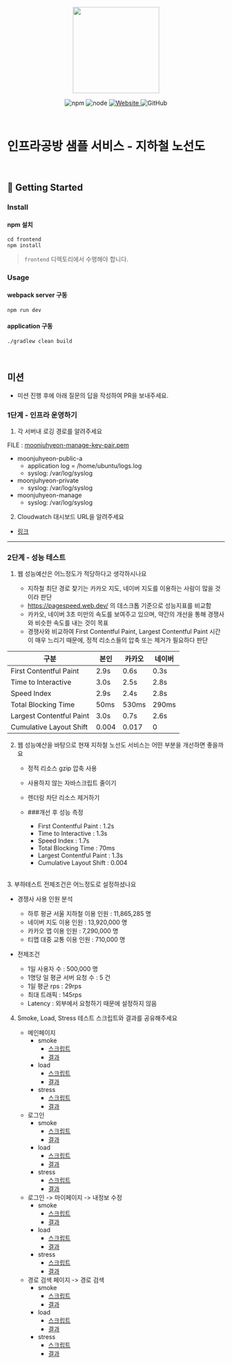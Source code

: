 <p align="center">
    <img width="200px;" src="https://raw.githubusercontent.com/woowacourse/atdd-subway-admin-frontend/master/images/main_logo.png"/>
</p>
<p align="center">
  <img alt="npm" src="https://img.shields.io/badge/npm-%3E%3D%205.5.0-blue">
  <img alt="node" src="https://img.shields.io/badge/node-%3E%3D%209.3.0-blue">
  <a href="https://edu.nextstep.camp/c/R89PYi5H" alt="nextstep atdd">
    <img alt="Website" src="https://img.shields.io/website?url=https%3A%2F%2Fedu.nextstep.camp%2Fc%2FR89PYi5H">
  </a>
  <img alt="GitHub" src="https://img.shields.io/github/license/next-step/atdd-subway-service">
</p>

<br>

# 인프라공방 샘플 서비스 - 지하철 노선도

<br>

## 🚀 Getting Started

### Install
#### npm 설치
```
cd frontend
npm install
```
> `frontend` 디렉토리에서 수행해야 합니다.

### Usage
#### webpack server 구동
```
npm run dev
```
#### application 구동
```
./gradlew clean build
```
<br>

## 미션

* 미션 진행 후에 아래 질문의 답을 작성하여 PR을 보내주세요.

### 1단계 - 인프라 운영하기
1. 각 서버내 로깅 경로를 알려주세요

FILE : [moonjuhyeon-manage-key-pair.pem](https://drive.google.com/file/d/1NVC7AWCaGsdhXbAhkfxk5mUpzGisCIGH/view?usp=sharing)

 - moonjuhyeon-public-a
    - application log = /home/ubuntu/logs.log
    - syslog: /var/log/syslog
 - moonjuhyeon-private
    - syslog: /var/log/syslog
 - moonjuhyeon-manage
    - syslog: /var/log/syslog

2. Cloudwatch 대시보드 URL을 알려주세요

- [링크](https://ap-northeast-2.console.aws.amazon.com/cloudwatch/home?region=ap-northeast-2#dashboards:name=DASHBOARD-moonjuhyeon)

---

### 2단계 - 성능 테스트
1. 웹 성능예산은 어느정도가 적당하다고 생각하시나요 
   
   - 지하철 최단 경로 찾기는 카카오 지도, 네이버 지도를 이용하는 사람이 많을 것이라 판단
   - https://pagespeed.web.dev/ 의 데스크톱 기준으로 성능지표를 비교함
   - 카카오, 네이버 3초 미만의 속도를 보여주고 있으며, 약간의 개선을 통해 경쟁사와 비슷한 속도를 내는 것이 목표
   - 경쟁사와 비교하여 First Contentful Paint, Largest Contentful Paint 시간이 매우 느리기 때문에, 정적 리소스들의 압축 또는 제거가 필요하다 판단

|구분|본인|카카오|네이버|
|---|---|---|---|
|First Contentful Paint| 2.9s | 0.6s |  0.3s|
|Time to Interactive|3.0s|2.5s|2.8s|
|Speed Index|2.9s|2.4s|2.8s|
|Total Blocking Time|50ms|530ms|290ms|
|Largest Contentful Paint|3.0s|0.7s|2.6s|
|Cumulative Layout Shift|0.004|0.017|0|
   


2. 웹 성능예산을 바탕으로 현재 지하철 노선도 서비스는 어떤 부분을 개선하면 좋을까요
   
   - 정적 리소스 gzip 압축 사용
   - 사용하지 않는 자바스크립트 줄이기
   - 렌더링 차단 리소스 제거하기

    - ###개선 후 성능 측정 
        - First Contentful Paint : 1.2s
        - Time to Interactive : 1.3s
        - Speed Index : 1.7s
        - Total Blocking Time : 70ms
        - Largest Contentful Paint : 1.3s
        - Cumulative Layout Shift : 0.004


<br/>
3. 부하테스트 전제조건은 어느정도로 설정하셨나요

- 경쟁사 사용 인원 분석
   - 하루 평균 서울 지하철 이용 인원 : 11,865,285 명
   - 네이버 지도 이용 인원 : 13,920,000 명
   - 카카오 맵 이용 인원 : 7,290,000 명
   - 티맵 대중 교통 이용 인원 : 710,000 명
   
- 전제조건
   - 1일 사용자 수 : 500,000 명
   - 1명당 일 평균 서버 요청 수 : 5 건
   - 1일 평균 rps : 29rps
   - 최대 트래픽 : 145rps
   - Latency : 외부에서 요청하기 때문에 설정하지 않음

4. Smoke, Load, Stress 테스트 스크립트와 결과를 공유해주세요
   
   - 메인페이지
     - smoke
       - [스크립트](./k6/main/smoke.js)
       - [결과](./k6/main/smoke.md)
     - load
       - [스크립트](./k6/main/load.js)
       - [결과](./k6/main/load.md) 
     - stress
       - [스크립트](./k6/main/stress.js)
       - [결과](./k6/main/stress.md)
   - 로그인
     - smoke
       - [스크립트](./k6/login/smoke.js)
       - [결과](./k6/login/smoke.md)
     - load
       - [스크립트](./k6/login/load.js)
       - [결과](./k6/login/load.md)
     - stress
        - [스크립트](./k6/login/stress.js)
        - [결과](./k6/login/stress.md)
   - 로그인 -> 마이페이지 -> 내정보 수정
        - smoke
           - [스크립트](./k6/member/smoke.js)
           - [결과](./k6/member/smoke.md)
       - load
           - [스크립트](./k6/member/load.js)
           - [결과](./k6/member/load.md)
       - stress
           - [스크립트](./k6/member/stress.js)
           - [결과](./k6/member/stress.md)
   - 경로 검색 페이지 -> 경로 검색
       - smoke
         - [스크립트](./k6/path/smoke.js)
         - [결과](./k6/path/smoke.md)
       - load
           - [스크립트](./k6/path/load.js)
           - [결과](./k6/path/load.md)
       - stress
           - [스크립트](./k6/path/stress.js)
           - [결과](./k6/path/stress.md)


